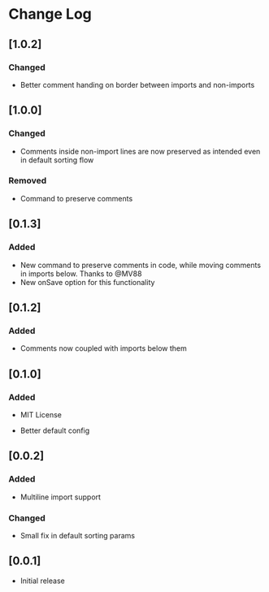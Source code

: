 # Change Log

## [1.0.2]

### Changed

- Better comment handing on border between imports and non-imports

## [1.0.0]

### Changed

- Comments inside non-import lines are now preserved as intended even in default sorting flow

### Removed

- Command to preserve comments

## [0.1.3]

### Added

- New command to preserve comments in code, while moving comments in imports below. Thanks to @MV88
- New onSave option for this functionality

## [0.1.2]

### Added

- Comments now coupled with imports below them

## [0.1.0]

### Added

- MIT License

- Better default config

## [0.0.2]

### Added

- Multiline import support

### Changed

- Small fix in default sorting params

## [0.0.1]

- Initial release
